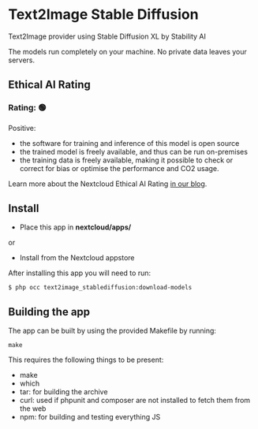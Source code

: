 <!--
SPDX-FileCopyrightText: Marcel Klehr <mklehr@gmx.net>
SPDX-License-Identifier: CC0-1.0
-->

# Text2Image Stable Diffusion
Text2Image provider using Stable Diffusion XL by Stability AI

The models run completely on your machine. No private data leaves your servers.

## Ethical AI Rating
### Rating: 🟢

Positive:
* the software for training and inference of this model is open source
* the trained model is freely available, and thus can be run on-premises
* the training data is freely available, making it possible to check or correct for bias or optimise the performance and CO2 usage.

Learn more about the Nextcloud Ethical AI Rating [in our blog](https://nextcloud.com/blog/nextcloud-ethical-ai-rating/).

## Install
 * Place this app in **nextcloud/apps/**

or 

 * Install from the Nextcloud appstore

After installing this app you will need to run:

```
$ php occ text2image_stablediffusion:download-models
```

## Building the app

The app can be built by using the provided Makefile by running:

    make

This requires the following things to be present:
* make
* which
* tar: for building the archive
* curl: used if phpunit and composer are not installed to fetch them from the web
* npm: for building and testing everything JS
